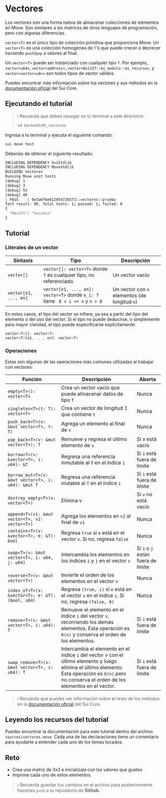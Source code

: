 # Vectores

Los vectores son una forma nativa de almacenar colecciones de elementos en Move. Son similares a las matrices de otros lenguajes de programación, pero con algunas diferencias.

`vector<T>` es el único tipo de colección primitiva que proporciona Move. Un `vector<T>` es una colección homogénea de `T`'s que puede crecer o decrecer haciendo `push`/`pop` a valores al final.

Un `vector<T>` puede ser instanciado con cualquier tipo `T`. Por ejemplo, `vector<u64>`, `vector<address>`, `vector<0x1337::mi_modulo::mi_recurso>`, y `vector<vector<u8>>` son todos tipos de vector válidos.

Puedes encontrar más información sobre los vectores y sus métodos en la [documentación oficial](https://github.com/sui-labs/sui-core/blob/main/sui-move/framework/move-stdlib/doc/vector.md) del Sui Core.

## Ejecutando el tutorial

> :information_source: Recuerda que debes navegar en tu terminal a este directorio:
>```sh
>cd backend/05_vectores
>```

Ingresa a tu terminal y ejecuta el siguiente comando:

```sh
sui move test
```

Deberías de obtener el siguiente resultado:
```sh
INCLUDING DEPENDENCY SuiStdlib
INCLUDING DEPENDENCY MoveStdlib
BUILDING Vectores
Running Move unit tests
[debug] 1
[debug] 3
[debug] 55
[debug] 40
[ PASS    ] 0x5a6f6e612054726573::vectores::prueba
Test result: OK. Total tests: 1; passed: 1; failed: 0
{
  "Result": "Success"
}
```

## Tutorial

### Literales de un vector

|Sintaxis|Tipo|Descripción|
|---|---|---|
|`vector[]`|`vector[]: vector<T>` donde `T` es cualquier tipo, no referenciado.|Un vector vacío|
|`vector[e1, ..., en]`|`vector[e1, ..., en]: vector<T>` donde `e_i: T` tiene ` 0 < i <= n` y `n > 0`|Un vector con `n` elementos (de longitud `n`)|

En estos casos, el tipo del vector se infiere, ya sea a partir del tipo del elemento o del uso del vector. Si el tipo no puede deducirse, o simplemente para mayor claridad, el tipo puede especificarse explícitamente:

```rust
vector<T>[]: vector<T>
vector<T>[e1, ..., en]: vector<T>
```

### Operaciones

Estas son algunas de las operaciones más comunes utilizadas al trabajar con vectores:

|Función|Descripción|Aborta|
|---|---|---|
|`empty<T>(): vector<T>`|Crea un vector vacío que puede almacenar datos de tipo `T`|Nunca|
|`singleton<T>(t: T): vector<T>`|Crea un vector de longitud 1 que contiene `t`|Nunca
|`push_back<T>(v: &mut vector<T>, t: T)`|Agrega un elemento al final de `v`|Nunca|
|`pop_back<T>(v: &mut vector<T>): T`|Remueve y regresa el último elemento de `v`|Si v está vacío|
|`borrow<T>(v: &vector<T>, i: u64): &T`|Regresa una referencia inmutable al `T` en el índice `i`|Si `i` está fuera de límite|
|`borrow_mut<T>(v: &mut vector<T>, i: u64): &mut T`|Regresa una referencia mutable al `T` en el índice `i`|Si `i` está fuera de límite|
|`destroy_empty<T>(v: vector<T>)`|Elimina v|Si `v` no está vacío|
|`append<T>(v1: &mut vector<T>, v2: vector<T>)`|Agrega los elementos en `v2` al final de `v1`|Nunca|
|`contains<T>(v: &vector<T>, e: &T): bool`|Regresa `true` si `e` está en el vector `v`. Si no, regresa `false`|Nunca|
|`swap<T>(v: &mut vector<T>, i: u64, j: u64)`|Intercambia los elementos en los índices `i` y `j` en el vector `v`|Si `i` o `j` están fuera de límite|
|`reverse<T>(v: &mut vector<T>)`|Invierte el orden de los elementos en el vector `v`|Nunca|
|`index_of<T>(v: &vector<T>, e: &T): (bool, u64)`|Regresa `(true, i)` si `e` está en el vector `v` en el índice `i`. Si no, regresa `(false, 0)`|Nunca|
|`remove<T>(v: &mut vector<T>, i: u64): T`|Remueve el elemento en el índice `i` del vector `v`, recorriendo los demás elementos. Esta operación es `O(n)` y conserva el orden de los elementos.|Si `i` está fuera de límite|
|`swap_remove<T>(v: &mut vector<T>, i: u64): T`|Intercambia el elemento en el índice `i` del vector v con el último elemento y luego elimina el último elemento. Esta operación es `O(n)` pero no conserva el orden de los elementos en el vector.|Si `i` está fuera de límite|

> :information_source: Recuerda que puedes ver información sobre el resto de los métodos en la [documentación oficial](https://github.com/sui-labs/sui-core/blob/main/sui-move/framework/move-stdlib/doc/vector.md) del Sui Core.

## Leyendo los recursos del tutorial

Puedes encontrar la documentación para este tutorial dentro del archivo `sources/vectores.move`. Cada una de las declaraciones tiene un comentario para ayudarte a entender cada uno de los temas tocados.

## Reto

* Crea una matriz de 3x3 e inicializala con los valores que gustes.
* Imprime cada uno de estos elementos.

> :information_source: Recuerda guardar tus cambios en el archivo para posteriormente hacerles `push` a tu repositorio de **Github**.